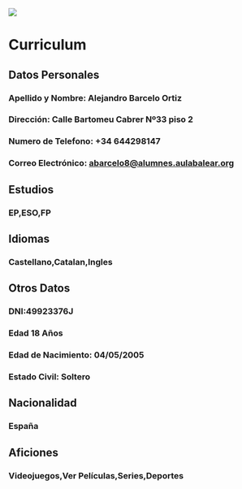 ![](https://img.freepik.com/fotos-premium/panda-traje-corbata-taza-cafe-ia-generativa_634053-4050.jpg?w=90)

# Curriculum

## Datos Personales

### Apellido y Nombre: Alejandro Barcelo Ortiz

### Dirección: Calle Bartomeu Cabrer Nº33 piso 2

### Numero de Telefono: +34 644298147

### Correo Electrónico: abarcelo8@alumnes.aulabalear.org

## Estudios

### EP,ESO,FP

## Idiomas

### Castellano,Catalan,Ingles

## Otros Datos

### DNI:49923376J

### Edad 18 Años

### Edad de Nacimiento: 04/05/2005

### Estado Civil: Soltero

## Nacionalidad

### España

## Aficiones

### Videojuegos,Ver Películas,Series,Deportes
